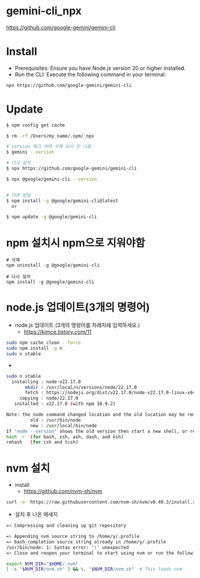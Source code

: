 # gemini-cli_npx
https://github.com/google-gemini/gemini-cli


# Install
- Prerequisites: Ensure you have Node.js version 20 or higher installed.
- Run the CLI: Execute the following command in your terminal:

```bash
npx https://github.com/google-gemini/gemini-cli
```

# Update

```sh
$ npm config get cache

$ rm -rf /Users/my_name/.npm/_npx

# version 체크 아마 삭제 되서 안 나옴.
$ gemini --version

# 다시 설치
$ npx https://github.com/google-gemini/gemini-cli

$ npx @google/gemini-cli --version


# 다른 방법
$ npm install -g @google/gemini-cli@latest
  or

$ npm update -g @google/gemini-cli
```

# npm 설치시 npm으로 지워야함

```
# 삭제
npm uninstall -g @google/gemini-cli

# 다시 설치
npm install -g @google/gemini-cli
```

# node.js 업데이트(3개의 명령어)
- node.js 업데이트 (3개의 명령어를 차례차례 입력하세요.)
  - https://kimce.tistory.com/11

```bash
sudo npm cache clean --force
sudo npm install -g n
sudo n stable
```

-
```bash
sudo n stable
  installing : node-v22.17.0
       mkdir : /usr/local/n/versions/node/22.17.0
       fetch : https://nodejs.org/dist/v22.17.0/node-v22.17.0-linux-x64.tar.xz
     copying : node/22.17.0
   installed : v22.17.0 (with npm 10.9.2)

Note: the node command changed location and the old location may be remembered in your current shell.
         old : /usr/bin/node
         new : /usr/local/bin/node
If "node --version" shows the old version then start a new shell, or reset the location hash with:
hash -r  (for bash, zsh, ash, dash, and ksh)
rehash   (for csh and tcsh)
```

# nvm 설치

- install
  - https://github.com/nvm-sh/nvm

```bash
curl -o- https://raw.githubusercontent.com/nvm-sh/nvm/v0.40.3/install.sh | bash
```

- 설치 후 나온 메세지
```bash
=> Compressing and cleaning up git repository

=> Appending nvm source string to /home/y/.profile
=> bash_completion source string already in /home/y/.profile
/usr/bin/node: 1: Syntax error: "(" unexpected
=> Close and reopen your terminal to start using nvm or run the following to use it now:

export NVM_DIR="$HOME/.nvm"
[ -s "$NVM_DIR/nvm.sh" ] && \. "$NVM_DIR/nvm.sh"  # This loads nvm
```
